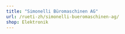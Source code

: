 ```yaml
---
title: "Simonelli Büromaschinen AG"
url: /rueti-zh/simonelli-bueromaschinen-ag/
shop: Elektronik
---
```

